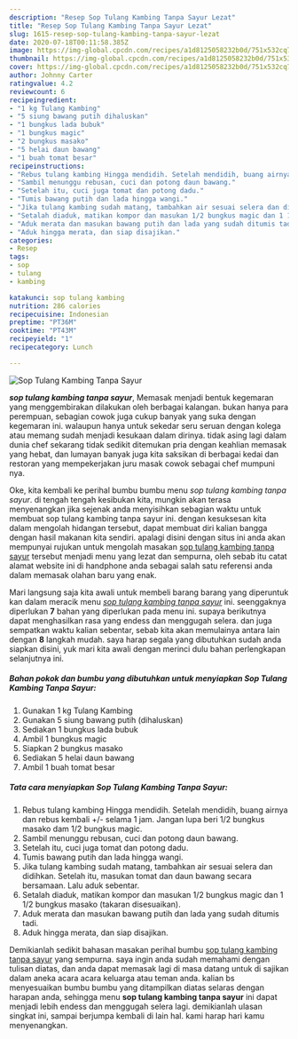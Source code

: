 ```yaml
---
description: "Resep Sop Tulang Kambing Tanpa Sayur Lezat"
title: "Resep Sop Tulang Kambing Tanpa Sayur Lezat"
slug: 1615-resep-sop-tulang-kambing-tanpa-sayur-lezat
date: 2020-07-18T00:11:58.385Z
image: https://img-global.cpcdn.com/recipes/a1d8125058232b0d/751x532cq70/sop-tulang-kambing-tanpa-sayur-foto-resep-utama.jpg
thumbnail: https://img-global.cpcdn.com/recipes/a1d8125058232b0d/751x532cq70/sop-tulang-kambing-tanpa-sayur-foto-resep-utama.jpg
cover: https://img-global.cpcdn.com/recipes/a1d8125058232b0d/751x532cq70/sop-tulang-kambing-tanpa-sayur-foto-resep-utama.jpg
author: Johnny Carter
ratingvalue: 4.2
reviewcount: 6
recipeingredient:
- "1 kg Tulang Kambing"
- "5 siung bawang putih dihaluskan"
- "1 bungkus lada bubuk"
- "1 bungkus magic"
- "2 bungkus masako"
- "5 helai daun bawang"
- "1 buah tomat besar"
recipeinstructions:
- "Rebus tulang kambing Hingga mendidih. Setelah mendidih, buang airnya dan rebus kembali +/- selama 1 jam. Jangan lupa beri 1/2 bungkus masako dam 1/2 bungkus magic."
- "Sambil menunggu rebusan, cuci dan potong daun bawang."
- "Setelah itu, cuci juga tomat dan potong dadu."
- "Tumis bawang putih dan lada hingga wangi."
- "Jika tulang kambing sudah matang, tambahkan air sesuai selera dan didihkan. Setelah itu, masukan tomat dan daun bawang secara bersamaan. Lalu aduk sebentar."
- "Setalah diaduk, matikan kompor dan masukan 1/2 bungkus magic dan 1 1/2 bungkus masako (takaran disesuaikan)."
- "Aduk merata dan masukan bawang putih dan lada yang sudah ditumis tadi."
- "Aduk hingga merata, dan siap disajikan."
categories:
- Resep
tags:
- sop
- tulang
- kambing

katakunci: sop tulang kambing 
nutrition: 286 calories
recipecuisine: Indonesian
preptime: "PT36M"
cooktime: "PT43M"
recipeyield: "1"
recipecategory: Lunch

---
```



![Sop Tulang Kambing Tanpa Sayur](https://img-global.cpcdn.com/recipes/a1d8125058232b0d/751x532cq70/sop-tulang-kambing-tanpa-sayur-foto-resep-utama.jpg)

<b><i>sop tulang kambing tanpa sayur</i></b>, Memasak menjadi bentuk kegemaran yang menggembirakan dilakukan oleh berbagai kalangan. bukan hanya para perempuan, sebagian cowok juga cukup banyak yang suka dengan kegemaran ini. walaupun hanya untuk sekedar seru seruan dengan kolega atau memang sudah menjadi kesukaan dalam dirinya. tidak asing lagi dalam dunia chef sekarang tidak sedikit ditemukan pria dengan keahlian memasak yang hebat, dan lumayan banyak juga kita saksikan di berbagai kedai dan restoran yang mempekerjakan juru masak cowok sebagai chef mumpuni nya.



Oke, kita kembali ke perihal bumbu bumbu menu <i>sop tulang kambing tanpa sayur</i>. di tengah tengah kesibukan kita, mungkin akan terasa menyenangkan jika sejenak anda menyisihkan sebagian waktu untuk membuat sop tulang kambing tanpa sayur ini. dengan kesuksesan kita dalam mengolah hidangan tersebut, dapat membuat diri kalian bangga dengan hasil makanan kita sendiri. apalagi disini dengan situs ini anda akan mempunyai rujukan untuk mengolah masakan <u>sop tulang kambing tanpa sayur</u> tersebut menjadi menu yang lezat dan sempurna, oleh sebab itu catat alamat website ini di handphone anda sebagai salah satu referensi anda dalam memasak olahan baru yang enak.


Mari langsung saja kita awali untuk membeli barang barang yang diperuntuk kan dalam meracik menu <u><i>sop tulang kambing tanpa sayur</i></u> ini. seenggaknya diperlukan <b>7</b> bahan yang diperlukan pada menu ini. supaya berikutnya dapat menghasilkan rasa yang endess dan menggugah selera. dan juga sempatkan waktu kalian sebentar, sebab kita akan memulainya antara lain dengan <b>8</b> langkah mudah. saya harap segala yang dibutuhkan sudah anda siapkan disini, yuk mari kita awali dengan merinci dulu bahan perlengkapan selanjutnya ini.

<!--inarticleads1-->

##### Bahan pokok dan bumbu yang dibutuhkan untuk menyiapkan Sop Tulang Kambing Tanpa Sayur:

1. Gunakan 1 kg Tulang Kambing
1. Gunakan 5 siung bawang putih (dihaluskan)
1. Sediakan 1 bungkus lada bubuk
1. Ambil 1 bungkus magic
1. Siapkan 2 bungkus masako
1. Sediakan 5 helai daun bawang
1. Ambil 1 buah tomat besar




<!--inarticleads2-->

##### Tata cara menyiapkan Sop Tulang Kambing Tanpa Sayur:

1. Rebus tulang kambing Hingga mendidih. Setelah mendidih, buang airnya dan rebus kembali +/- selama 1 jam. Jangan lupa beri 1/2 bungkus masako dam 1/2 bungkus magic.
1. Sambil menunggu rebusan, cuci dan potong daun bawang.
1. Setelah itu, cuci juga tomat dan potong dadu.
1. Tumis bawang putih dan lada hingga wangi.
1. Jika tulang kambing sudah matang, tambahkan air sesuai selera dan didihkan. Setelah itu, masukan tomat dan daun bawang secara bersamaan. Lalu aduk sebentar.
1. Setalah diaduk, matikan kompor dan masukan 1/2 bungkus magic dan 1 1/2 bungkus masako (takaran disesuaikan).
1. Aduk merata dan masukan bawang putih dan lada yang sudah ditumis tadi.
1. Aduk hingga merata, dan siap disajikan.




Demikianlah sedikit bahasan masakan perihal bumbu <u>sop tulang kambing tanpa sayur</u> yang sempurna. saya ingin anda sudah memahami dengan tulisan diatas, dan anda dapat memasak lagi di masa datang untuk di sajikan dalam aneka acara acara keluarga atau teman anda. kalian bs menyesuaikan bumbu bumbu yang ditampilkan diatas selaras dengan harapan anda, sehingga menu <b>sop tulang kambing tanpa sayur</b> ini dapat menjadi lebih endess dan menggugah selera lagi. demikianlah ulasan singkat ini, sampai berjumpa kembali di lain hal. kami harap hari kamu menyenangkan.
